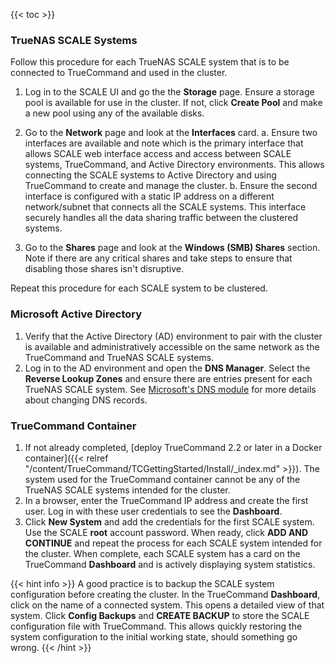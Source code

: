 ---
---
{{< toc >}}

### TrueNAS SCALE Systems

Follow this procedure for each TrueNAS SCALE system that is to be connected to TrueCommand and used in the cluster.

1. Log in to the SCALE UI and go the the **Storage** page.
   Ensure a storage pool is available for use in the cluster.
   If not, click **Create Pool** and make a new pool using any of the available disks.

2. Go to the **Network** page and look at the **Interfaces** card.
   a. Ensure two interfaces are available and note which is the primary interface that allows SCALE web interface access and access between SCALE systems, TrueCommand, and Active Directory environments.
      This allows connecting the SCALE systems to Active Directory and using TrueCommand to create and manage the cluster.
   b. Ensure the second interface is configured with a static IP address on a different network/subnet that connects all the SCALE systems.
      This interface securely handles all the data sharing traffic between the clustered systems.

3. Go to the **Shares** page and look at the **Windows (SMB) Shares** section. Note if there are any critical shares and take steps to ensure that disabling those shares isn't disruptive.

Repeat this procedure for each SCALE system to be clustered.

### Microsoft Active Directory

1. Verify that the Active Directory (AD) environment to pair with the cluster is available and administratively accessible on the same network as the TrueCommand and TrueNAS SCALE systems.
2. Log in to the AD environment and open the **DNS Manager**.
   Select the **Reverse Lookup Zones** and ensure there are entries present for each TrueNAS SCALE system.
   See [Microsoft's DNS module](https://docs.microsoft.com/en-us/learn/modules/implement-windows-server-dns/3-work-dns-zones-records) for more details about changing DNS records.

### TrueCommand Container

1. If not already completed, [deploy TrueCommand 2.2 or later in a Docker container]({{< relref "/content/TrueCommand/TCGettingStarted/Install/_index.md" >}}).
   The system used for the TrueCommand container cannot be any of the TrueNAS SCALE systems intended for the cluster.
2. In a browser, enter the TrueCommand IP address and create the first user. Log in with these user credentials to see the **Dashboard**.
3. Click **New System** and add the credentials for the first SCALE system. Use the SCALE **root** account password. When ready, click **ADD AND CONTINUE** and repeat the process for each SCALE system intended for the cluster.
   When complete, each SCALE system has a card on the TrueCommand **Dashboard** and is actively displaying system statistics.

{{< hint info >}}
A good practice is to backup the SCALE system configuration before creating the cluster.
In the TrueCommand **Dashboard**, click on the name of a connected system.
This opens a detailed view of that system.
Click **Config Backups** and **CREATE BACKUP** to store the SCALE configuration file with TrueCommand.
This allows quickly restoring the system configuration to the initial working state, should something go wrong.
{{< /hint >}}